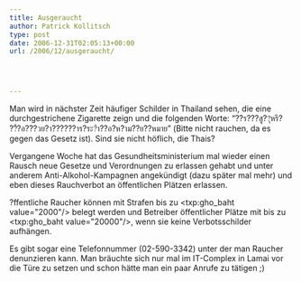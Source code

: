 ```yaml
---
title: Ausgeraucht
author: Patrick Kollitsch
type: post
date: 2006-12-31T02:05:13+00:00
url: /2006/12/ausgeraucht/




---
```

Man wird in nächster Zeit häufiger Schilder in Thailand sehen, die eine durchgestrichene Zigarette zeign und die folgenden Worte: &#8220;<span class="thai">??ร???สู??ุหรี? ??ื?อ???วย?า??????าร?ระ?ำ??อ?ห?าม??ย??หมาย</span>&#8221; (Bitte nicht rauchen, da es gegen das Gesetz ist). Sind sie nicht höflich, die Thais?

Vergangene Woche hat das Gesundheitsministerium mal wieder einen Rausch neue Gesetze und Verordnungen zu erlassen gehabt und unter anderem Anti-Alkohol-Kampagnen angekündigt (dazu später mal mehr) und eben dieses Rauchverbot an öffentlichen Plätzen erlassen. 

?ffentliche Raucher können mit Strafen bis zu <txp:gho_baht value="2000"/> belegt werden und Betreiber öffentlicher Plätze mit bis zu <txp:gho_baht value="20000"/>, wenn sie keine Verbotsschilder aufhängen.

Es gibt sogar eine Telefonnummer (02-590-3342) unter der man Raucher denunzieren kann. Man bräuchte sich nur mal im IT-Complex in Lamai vor die Türe zu setzen und schon hätte man ein paar Anrufe zu tätigen ;)